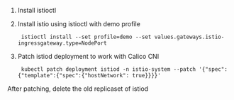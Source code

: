 1. Install istioctl
2. Install istio using istioctl with demo profile

        istioctl install --set profile=demo --set values.gateways.istio-ingressgateway.type=NodePort
3. Patch istiod deployment to work with Calico CNI

        kubectl patch deployment istiod -n istio-system --patch '{"spec":{"template":{"spec":{"hostNetwork": true}}}}'

After patching, delete the old replicaset of istiod
